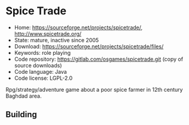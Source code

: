 # Spice Trade

- Home: https://sourceforge.net/projects/spicetrade/, http://www.spicetrade.org/
- State: mature, inactive since 2005
- Download: https://sourceforge.net/projects/spicetrade/files/
- Keywords: role playing
- Code repository: https://gitlab.com/osgames/spicetrade.git (copy of source downloads)
- Code language: Java
- Code license: LGPL-2.0

Rpg/strategy/adventure game about a poor spice farmer in 12th century Baghdad area.

## Building
